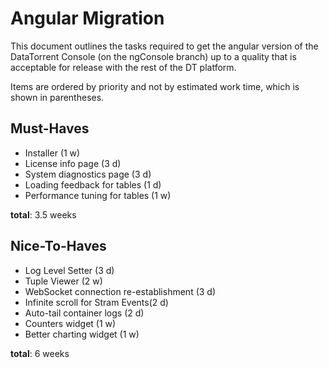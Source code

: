 Angular Migration
=================

This document outlines the tasks required to get the angular version of the DataTorrent Console (on the ngConsole branch) up to a quality that is acceptable for release with the rest of the DT platform.

Items are ordered by priority and not by estimated work time, which is shown in parentheses.

Must-Haves
----------
- Installer (1 w)
- License info page (3 d)
- System diagnostics page (3 d)
- Loading feedback for tables (1 d)
- Performance tuning for tables (1 w)

**total**: 3.5 weeks

Nice-To-Haves
-------------
- Log Level Setter (3 d)
- Tuple Viewer (2 w)
- WebSocket connection re-establishment (3 d)
- Infinite scroll for Stram Events(2 d)
- Auto-tail container logs (2 d)
- Counters widget (1 w)
- Better charting widget (1 w)

**total**: 6 weeks
